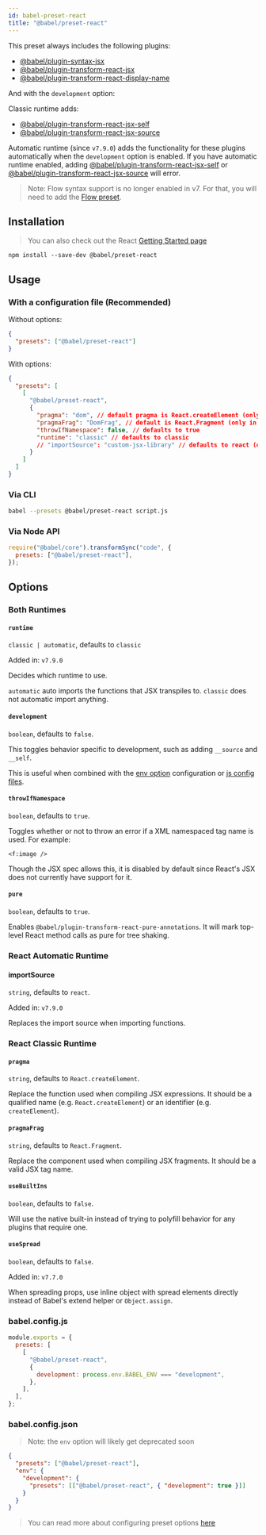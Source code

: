 ```yaml
---
id: babel-preset-react
title: "@babel/preset-react"
---
```


This preset always includes the following plugins:

- [@babel/plugin-syntax-jsx](plugin-syntax-jsx.md)
- [@babel/plugin-transform-react-jsx](plugin-transform-react-jsx.md)
- [@babel/plugin-transform-react-display-name](plugin-transform-react-display-name.md)

And with the `development` option:

Classic runtime adds:

- [@babel/plugin-transform-react-jsx-self](plugin-transform-react-jsx-self.md)
- [@babel/plugin-transform-react-jsx-source](plugin-transform-react-jsx-source.md)

Automatic runtime (since `v7.9.0`) adds the functionality for these plugins automatically when the `development` option is enabled. If you have automatic runtime enabled, adding [@babel/plugin-transform-react-jsx-self](plugin-transform-react-jsx-self.md) or [@babel/plugin-transform-react-jsx-source](plugin-transform-react-jsx-source.md) will error.

> Note: Flow syntax support is no longer enabled in v7. For that, you will need to add the [Flow preset](preset-flow.md).

## Installation

> You can also check out the React [Getting Started page](https://facebook.github.io/react/docs/hello-world.html)

```shell npm2yarn
npm install --save-dev @babel/preset-react
```

## Usage

### With a configuration file (Recommended)

Without options:

```json title="babel.config.json"
{
  "presets": ["@babel/preset-react"]
}
```

With options:

```json title="babel.config.json"
{
  "presets": [
    [
      "@babel/preset-react",
      {
        "pragma": "dom", // default pragma is React.createElement (only in classic runtime)
        "pragmaFrag": "DomFrag", // default is React.Fragment (only in classic runtime)
        "throwIfNamespace": false, // defaults to true
        "runtime": "classic" // defaults to classic
        // "importSource": "custom-jsx-library" // defaults to react (only in automatic runtime)
      }
    ]
  ]
}
```

### Via CLI

```sh title="Shell"
babel --presets @babel/preset-react script.js
```

### Via Node API

```js title="JavaScript"
require("@babel/core").transformSync("code", {
  presets: ["@babel/preset-react"],
});
```

## Options

### Both Runtimes

#### `runtime`

`classic | automatic`, defaults to `classic`

Added in: `v7.9.0`

Decides which runtime to use.

`automatic` auto imports the functions that JSX transpiles to. `classic` does not automatic import anything.

#### `development`

`boolean`, defaults to `false`.

This toggles behavior specific to development, such as adding `__source` and `__self`.

This is useful when combined with the [env option](options.md#env) configuration or [js config files](config-files.md#javascript).

#### `throwIfNamespace`

`boolean`, defaults to `true`.

Toggles whether or not to throw an error if a XML namespaced tag name is used. For example:

    <f:image />

Though the JSX spec allows this, it is disabled by default since React's JSX does not currently have support for it.

#### `pure`

`boolean`, defaults to `true`.

Enables `@babel/plugin-transform-react-pure-annotations`. It will mark top-level React method calls as pure for tree shaking.

### React Automatic Runtime

#### importSource

`string`, defaults to `react`.

Added in: `v7.9.0`

Replaces the import source when importing functions.

### React Classic Runtime

#### `pragma`

`string`, defaults to `React.createElement`.

Replace the function used when compiling JSX expressions. It should be a qualified name (e.g. `React.createElement`) or an identifier (e.g. `createElement`).

#### `pragmaFrag`

`string`, defaults to `React.Fragment`.

Replace the component used when compiling JSX fragments. It should be a valid JSX tag name.

#### `useBuiltIns`

`boolean`, defaults to `false`.

Will use the native built-in instead of trying to polyfill behavior for any plugins that require one.

#### `useSpread`

`boolean`, defaults to `false`.

Added in: `v7.7.0`

When spreading props, use inline object with spread elements directly instead of Babel's extend helper or `Object.assign`.

### babel.config.js

```js title="babel.config.js"
module.exports = {
  presets: [
    [
      "@babel/preset-react",
      {
        development: process.env.BABEL_ENV === "development",
      },
    ],
  ],
};
```

### babel.config.json

> Note: the `env` option will likely get deprecated soon

```json title="babel.config.json"
{
  "presets": ["@babel/preset-react"],
  "env": {
    "development": {
      "presets": [["@babel/preset-react", { "development": true }]]
    }
  }
}
```

> You can read more about configuring preset options [here](https://babeljs.io/docs/en/presets#preset-options)
